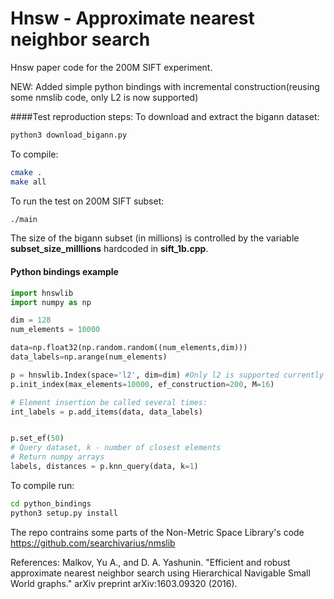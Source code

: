 # Hnsw - Approximate nearest neighbor search
Hnsw paper code for the 200M SIFT experiment.

NEW: Added simple python bindings with incremental construction(reusing some nmslib code, only L2 is now supported)


####Test reproduction steps:
To download and extract the bigann dataset:
```bash
python3 download_bigann.py
```
To compile:
```bash
cmake .
make all
```

To run the test on 200M SIFT subset:
```bash
./main
```

The size of the bigann subset (in millions) is controlled by the variable **subset_size_milllions** hardcoded in **sift_1b.cpp**.


#### Python bindings example
```python
import hnswlib
import numpy as np

dim = 128
num_elements = 10000

data=np.float32(np.random.random((num_elements,dim)))
data_labels=np.arange(num_elements)

p = hnswlib.Index(space='l2', dim=dim) #Only l2 is supported currently
p.init_index(max_elements=10000, ef_construction=200, M=16)

# Element insertion be called several times:
int_labels = p.add_items(data, data_labels)


p.set_ef(50)
# Query dataset, k - number of closest elements
# Return numpy arrays 
labels, distances = p.knn_query(data, k=1)

```
To compile run:
```bash
cd python_bindings
python3 setup.py install
```

The repo contrains some parts of the Non-Metric Space Library's code https://github.com/searchivarius/nmslib

References:
Malkov, Yu A., and D. A. Yashunin. "Efficient and robust approximate nearest neighbor search using Hierarchical Navigable Small World graphs." arXiv preprint arXiv:1603.09320 (2016).
